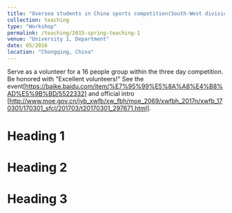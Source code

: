 ```yaml
---
title: "Oversea students in China sports competition(South-West division) Volunteer"
collection: teaching
type: "Workshop"
permalink: /teaching/2015-spring-teaching-1
venue: "University 1, Department"
date: 05/2016 
location: "Chongqing, China"
---
```


Serve as a volunteer for a 16 people group within the three day competition. Be honored with "Excellent volunteers!" See the event[https://baike.baidu.com/item/%E7%95%99%E5%8A%A8%E4%B8%AD%E5%9B%BD/5522332] and official intro [http://www.moe.gov.cn/jyb_xwfb/xw_fbh/moe_2069/xwfbh_2017n/xwfb_170301/170301_sfcl/201703/t20170301_297671.html].

Heading 1
======

Heading 2
======

Heading 3
======
